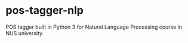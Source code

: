 # pos-tagger-nlp
POS tagger built in Python 3 for Natural Language Processing course in NUS university.

